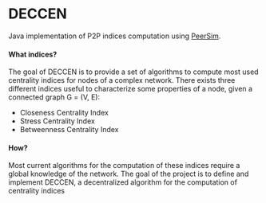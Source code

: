 # DECCEN
Java implementation of P2P indices computation using [PeerSim](http://peersim.sourceforge.net).

#### What indices?
The goal of DECCEN is to provide a set of algorithms to compute most used centrality indices for nodes of a complex network.
There exists three different indices useful to characterize some properties of a node, given a connected graph G = (V, E):
- Closeness Centrality Index
- Stress Centrality Index
- Betweenness Centrality Index

#### How?
Most current algorithms for the computation of these indices require a global knowledge of the network. The goal of the project is to define and implement DECCEN, a decentralized algorithm for the computation of centrality indices
